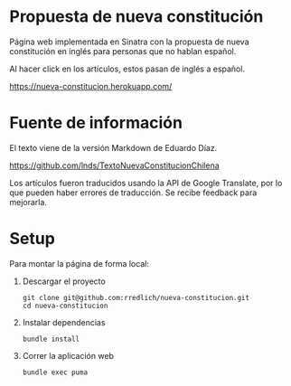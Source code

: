 # Propuesta de nueva constitución

Página web implementada en Sinatra con la propuesta de nueva constitución en inglés para personas que no hablan español.

Al hacer click en los artículos, estos pasan de inglés a español.

https://nueva-constitucion.herokuapp.com/

# Fuente de información

El texto viene de la versión Markdown de Eduardo Díaz.

https://github.com/lnds/TextoNuevaConstitucionChilena

Los artículos fueron traducidos usando la API de Google Translate, por lo que pueden haber errores de traducción. Se recibe feedback para mejorarla.

# Setup

Para montar la página de forma local:

1. Descargar el proyecto
    ```
    git clone git@github.com:rredlich/nueva-constitucion.git
    cd nueva-constitucion
    ```

2. Instalar dependencias
    ```
    bundle install
    ```

3. Correr la aplicación web
    ```
    bundle exec puma
    ```